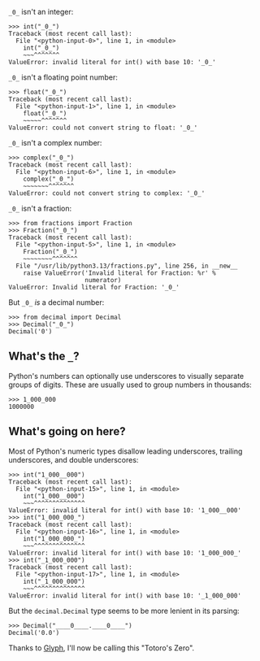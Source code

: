 `_0_` isn't an integer:

```pycon
>>> int("_0_")
Traceback (most recent call last):
  File "<python-input-0>", line 1, in <module>
    int("_0_")
    ~~~^^^^^^^
ValueError: invalid literal for int() with base 10: '_0_'
```

`_0_` isn't a floating point number:

```pycon
>>> float("_0_")
Traceback (most recent call last):
  File "<python-input-1>", line 1, in <module>
    float("_0_")
    ~~~~~^^^^^^^
ValueError: could not convert string to float: '_0_'
```

`_0_` isn't a complex number:

```pycon
>>> complex("_0_")
Traceback (most recent call last):
  File "<python-input-6>", line 1, in <module>
    complex("_0_")
    ~~~~~~~^^^^^^^
ValueError: could not convert string to complex: '_0_'
```

`_0_` isn't a fraction:

```pycon
>>> from fractions import Fraction
>>> Fraction("_0_")
Traceback (most recent call last):
  File "<python-input-5>", line 1, in <module>
    Fraction("_0_")
    ~~~~~~~~^^^^^^^
  File "/usr/lib/python3.13/fractions.py", line 256, in __new__
    raise ValueError('Invalid literal for Fraction: %r' %
                     numerator)
ValueError: Invalid literal for Fraction: '_0_'
```

But `_0_` *is* a decimal number:

```pycon
>>> from decimal import Decimal
>>> Decimal("_0_")
Decimal('0')
```

## What's the `_`?

Python's numbers can optionally use underscores to visually separate groups of digits.
These are usually used to group numbers in thousands:

```pycon
>>> 1_000_000
1000000
```


## What's going on here?

Most of Python's numeric types disallow leading underscores, trailing underscores, and double underscores:

```pycon
>>> int("1_000__000")
Traceback (most recent call last):
  File "<python-input-15>", line 1, in <module>
    int("1_000__000")
    ~~~^^^^^^^^^^^^^^
ValueError: invalid literal for int() with base 10: '1_000__000'
>>> int("1_000_000_")
Traceback (most recent call last):
  File "<python-input-16>", line 1, in <module>
    int("1_000_000_")
    ~~~^^^^^^^^^^^^^^
ValueError: invalid literal for int() with base 10: '1_000_000_'
>>> int("_1_000_000")
Traceback (most recent call last):
  File "<python-input-17>", line 1, in <module>
    int("_1_000_000")
    ~~~^^^^^^^^^^^^^^
ValueError: invalid literal for int() with base 10: '_1_000_000'
```

But the `decimal.Decimal` type seems to be more lenient in its parsing:

```pycon
>>> Decimal("____0____.____0____")
Decimal('0.0')
```

Thanks to [Glyph](https://mastodon.social/@glyph/112729486996460973), I'll now be calling this "Totoro's Zero".
